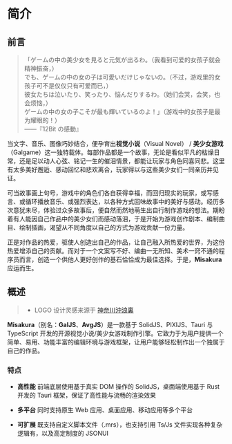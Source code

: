 # 简介

<script setup>
  import NpmBadge from '../components/NpmBadge.vue';
</script>

<NpmBadge package="misakura" />

## 前言

> 「ゲームの中の美少女を見ると元気が出るわ。（我看到可爱的女孩子就会精神振奋，）
> <br>でも、ゲームの中の女の子は可愛いだけじゃないの。（不过，游戏里的女孩子可不是仅仅只有可爱而已，）
> <br>彼女たちは泣いたり、笑ったり、悩んだりするわ。（她们会哭，会笑，也会烦恼，）
> <br>ゲームの中の女の子こそが最も輝いているのよ！」（游戏中的女孩子是最为耀眼的！）
> <br>——『12Bit の感動』

当文字、音乐、图像巧妙结合，便孕育出**视觉小说**（Visual Novel） / **美少女游戏**（Galgame）这一独特载体。每部作品都是一个故事，无论是看似平凡的枯燥日常，还是足以动人心弦、铭记一生的催泪情景，都能让玩家与角色同喜同悲。这里有太多美好邂逅、感动回忆和悲欢离合，玩家得以与这些美少女们一同亲历并见证。

可当故事画上句号，游戏中的角色们各自获得幸福，而回归现实的玩家，或写感言、或循环播放音乐、或强烈表达，以各种方式回味故事中的美好与感动。经历多次意犹未尽，体验过众多故事后，便自然而然地萌生出自行制作游戏的想法。期盼着有人能因自己作品中的美少女们而感动落泪，于是开始为游戏创作剧本、编制曲目、绘制插画，渴望从不同角度以自己的方式为游戏贡献一份力量。

正是对作品的热爱，驱使人创造出自己的作品，让自己融入所热爱的世界，为这份热爱增添自己的贡献。而对于一个文案写不好、编曲一无所知、美术一窍不通的程序员而言，创造一个供他人更好创作的基石恰恰成为最佳选择。于是，**Misakura** 应运而生。

## 概述

> - LOGO 设计灵感来源于 [神奈川沖浪裏](https://ja.wikipedia.org/wiki/%E5%AF%8C%E5%B6%BD%E4%B8%89%E5%8D%81%E5%85%AD%E6%99%AF)

**Misakura**（别名：**GalJS**、**AvgJS**）是一款基于 SolidJS、PIXIJS、Tauri 与 TypeScript 开发的开源视觉小说/美少女游戏制作引擎。它致力于为用户提供一个简单、易用、功能丰富的编辑环境与游戏框架，让用户能够轻松制作出一个独属于自己的作品。

### 特点

- **高性能**
  前端底层使用基于真实 DOM 操作的 SolidJS，桌面端使用基于 Rust 开发的 Tauri 框架，保证了高性能与流畅的渲染效果

- **多平台**
  同时支持原生 Web 应用、桌面应用、移动应用等多个平台

- **可扩展**
  既支持自定义脚本文件（.mrs），也支持引用 Ts/Js 文件实现各种复杂逻辑有，以及高定制度的 JSONUI
